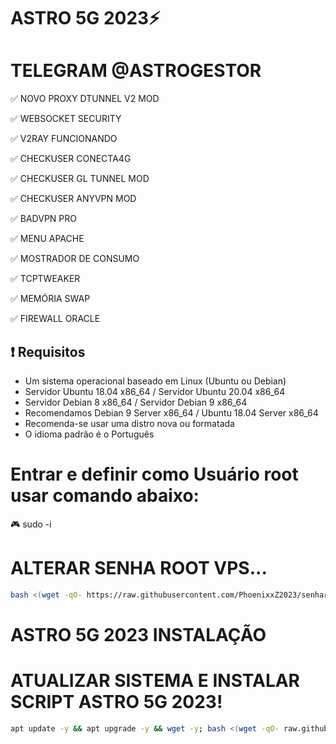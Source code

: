 
# ASTRO 5G 2023⚡

# TELEGRAM @ASTROGESTOR

✅ NOVO PROXY DTUNNEL V2 MOD

✅ WEBSOCKET SECURITY

✅ V2RAY FUNCIONANDO

✅ CHECKUSER CONECTA4G 

✅ CHECKUSER GL TUNNEL MOD 

✅ CHECKUSER ANYVPN MOD

✅ BADVPN PRO 

✅ MENU APACHE 

✅ MOSTRADOR DE CONSUMO 

✅ TCPTWEAKER 

✅ MEMÓRIA SWAP 

✅ FIREWALL ORACLE

## :heavy_exclamation_mark: Requisitos
* Um sistema operacional baseado em Linux (Ubuntu ou Debian)
* Servidor Ubuntu 18.04 x86_64 / Servidor Ubuntu 20.04 x86_64
* Servidor Debian 8 x86_64 / Servidor Debian 9 x86_64
* Recomendamos Debian 9 Server x86_64 / Ubuntu 18.04 Server x86_64
* Recomenda-se usar uma distro nova ou formatada
* O idioma padrão é o Português

# Entrar e definir como Usuário root usar comando abaixo:
🎮 sudo -i

# ALTERAR SENHA ROOT VPS...

```bash
bash <(wget -qO- https://raw.githubusercontent.com/PhoenixxZ2023/senharoot/main/senharoot.sh)
```

# ASTRO 5G 2023 INSTALAÇÃO

# ATUALIZAR SISTEMA E INSTALAR SCRIPT ASTRO 5G 2023!

```bash
apt update -y && apt upgrade -y && wget -y; bash <(wget -qO- raw.githubusercontent.com/LUan998900720/luantec4gmain/ASTRO 5G)
```

# ########################################################################################################################
